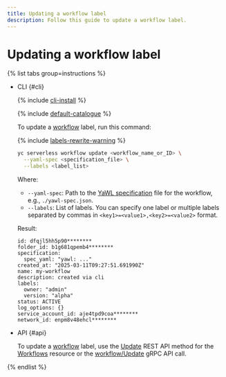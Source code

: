 ```yaml
---
title: Updating a workflow label
description: Follow this guide to update a workflow label.
---
```


# Updating a workflow label

{% list tabs group=instructions %}

- CLI {#cli}

  {% include [cli-install](../../../../_includes/cli-install.md) %}

  {% include [default-catalogue](../../../../_includes/default-catalogue.md) %}

  To update a [workflow](../../../concepts/workflows/workflow.md) label, run this command:

  {% include [labels-rewrite-warning](../../../../_includes/labels-rewrite-warning.md) %}

  ```bash
  yc serverless workflow update <workflow_name_or_ID> \
    --yaml-spec <specification_file> \
    --labels <label_list>
  ```

  Where:

  * `--yaml-spec`: Path to the [YaWL specification](../../../concepts/workflows/yawl/index.md) file for the workflow, e.g., `./yawl-spec.json`.
  * `--labels`: List of labels. You can specify one label or multiple labels separated by commas in `<key1>=<value1>,<key2>=<value2>` format.

  Result:

  ```text
  id: dfqjl5hh5p90********
  folder_id: b1g681qpemb4********
  specification:
    spec_yaml: "yawl: ..."
  created_at: "2025-03-11T09:27:51.691990Z"
  name: my-workflow
  description: created via cli
  labels:
    owner: "admin"
    version: "alpha"
  status: ACTIVE
  log_options: {}
  service_account_id: aje4tpd9coa********
  network_id: enpm8v48ehcl********
  ```

- API {#api}

  To update a [workflow](../../../concepts/workflows/workflow.md) label, use the [Update](../../../../serverless-integrations/workflows/api-ref/Workflow/update.md) REST API method for the [Workflows](../../../../serverless-integrations/workflows/api-ref/Workflow/index.md) resource or the [workflow/Update](../../../../serverless-integrations/workflows/api-ref/grpc/Workflow/update.md) gRPC API call.

{% endlist %}